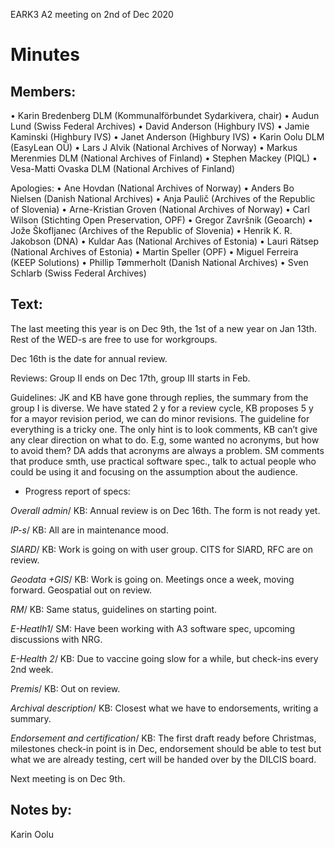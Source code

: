 EARK3 A2 meeting on 2nd of Dec 2020

# Minutes

## Members:

• Karin Bredenberg DLM (Kommunalförbundet Sydarkivera, chair)
• Audun Lund (Swiss Federal Archives)
• David Anderson (Highbury IVS)
• Jamie Kaminski (Highbury IVS)
• Janet Anderson (Highbury IVS)
• Karin Oolu DLM (EasyLean OÜ)
• Lars J Alvik (National Archives of Norway)
• Markus Merenmies DLM (National Archives of Finland)
• Stephen Mackey (PIQL)
• Vesa-Matti Ovaska DLM (National Archives of Finland)

Apologies: 
• Ane Hovdan (National Archives of Norway)
• Anders Bo Nielsen (Danish National Archives)
• Anja Paulič (Archives of the Republic of Slovenia) 
• Arne-Kristian Groven (National Archives of Norway) 
• Carl Wilson (Stichting Open Preservation, OPF)
• Gregor Završnik (Geoarch)
• Jože Škofljanec (Archives of the Republic of Slovenia)
• Henrik K. R. Jakobson (DNA)
• Kuldar Aas (National Archives of Estonia)
• Lauri Rätsep (National Archives of Estonia)
• Martin Speller (OPF) 
• Miguel Ferreira (KEEP Solutions)
• Phillip Tømmerholt (Danish National Archives)
• Sven Schlarb (Swiss Federal Archives)



## Text: 

The last meeting this year is on Dec 9th, the 1st of a new year on Jan 13th. Rest of the WED-s are free to use for workgroups. 

Dec 16th is the date for annual review.

Reviews: Group II ends on Dec 17th, group III starts in Feb. 

Guidelines: JK and KB have gone through replies, the summary from the group I is diverse. We have stated 2 y for a review cycle, KB proposes 5 y for a mayor revision period, we can do minor revisions. The guideline for everything is a tricky one. The only hint is to look comments, KB can’t give any clear direction on what to do. E.g, some wanted no acronyms, but how to avoid them? DA adds that acronyms are always a problem. SM comments that produce smth, use practical software spec., talk to actual people who could be using it and focusing on the assumption about the audience. 

- Progress report of specs:

*Overall admin*/ KB: Annual review is on Dec 16th. The form is not ready yet. 

*IP-s*/ KB: All are in maintenance mood. 

*SIARD*/ KB: Work is going on with user group. CITS for SIARD, RFC are on review.  

*Geodata +GIS*/ KB: Work is going on. Meetings once a week, moving forward. Geospatial out on review. 

*RM*/ KB: Same status, guidelines on starting point.

*E-Heatlh1*/ SM: Have been working with A3 software spec, upcoming discussions with NRG. 

*E-Health 2*/ KB: Due to vaccine going slow for a while, but check-ins every 2nd week.  

*Premis*/ KB: Out on review. 

*Archival description*/ KB: Closest what we have to endorsements, writing a summary.

*Endorsement and certification*/ KB: The first draft ready before Christmas, milestones check-in point is in Dec, endorsement should be able to test but what we are already testing, cert will be handed over by the DILCIS board. 



Next meeting is on Dec 9th.

## Notes by: 

Karin Oolu
